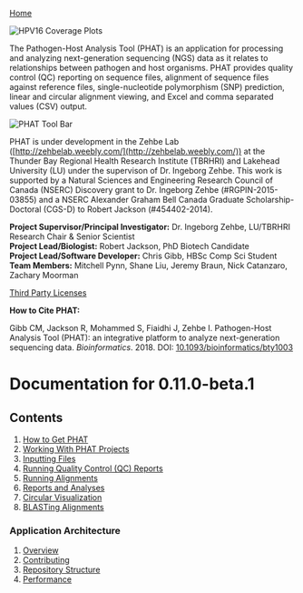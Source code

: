 [Home](https://chgibb.github.io/PHATDocs/)

![HPV16 Coverage Plots](https://chgibb.github.io//PHATDocs/docs/releases/0.1.0-beta.1/covHPV16white.png)

The Pathogen-Host Analysis Tool (PHAT) is an application for processing and analyzing next-generation sequencing (NGS) data as it relates to relationships between pathogen and host organisms. PHAT provides quality control (QC) reporting on sequence files, alignment of sequence files against reference files, single-nucleotide polymorphism (SNP) prediction, linear and circular alignment viewing, and Excel and comma separated values (CSV) output.

![PHAT Tool Bar](https://chgibb.github.io//PHATDocs/docs/releases/0.11.0-beta.1/PHATtoolbar.png)

PHAT is under development in the Zehbe Lab ([http://zehbelab.weebly.com/](http://zehbelab.weebly.com/)) at the Thunder Bay Regional Health Research Institute (TBRHRI) and Lakehead University (LU) under the supervison of Dr. Ingeborg Zehbe. This work is supported by a Natural Sciences and Engineering Research Council of Canada (NSERC) Discovery grant to Dr. Ingeborg Zehbe (#RGPIN-2015-03855) and a NSERC Alexander Graham Bell Canada Graduate Scholarship-Doctoral (CGS-D) to Robert Jackson (#454402-2014).

**Project Supervisor/Principal Investigator:** Dr. Ingeborg Zehbe, LU/TBRHRI Research Chair & Senior Scientist    
**Project Lead/Biologist:** Robert Jackson, PhD Biotech Candidate    
**Project Lead/Software Developer:** Chris Gibb, HBSc Comp Sci Student  
**Team Members:** Mitchell Pynn, Shane Liu, Jeremy Braun, Nick Catanzaro, Zachary Moorman

[Third Party Licenses](https://chgibb.github.io/PHATDocs/docs/releases/0.11.0-beta.1/thirdParty)

**How to Cite PHAT:**

Gibb CM, Jackson R, Mohammed S, Fiaidhi J, Zehbe I. Pathogen-Host Analysis Tool (PHAT): an integrative platform to analyze next-generation sequencing data. *Bioinformatics*. 2018. DOI: [10.1093/bioinformatics/bty1003](https://doi.org/10.1093/bioinformatics/bty1003)

# Documentation for 0.11.0-beta.1
## Contents
1. [How to Get PHAT](https://chgibb.github.io/PHATDocs/docs/releases/0.11.0-beta.1/howToGetPHAT)
2. [Working With PHAT Projects](https://chgibb.github.io/PHATDocs/docs/releases/0.11.0-beta.1/projects)
3. [Inputting Files](https://chgibb.github.io/PHATDocs/docs/releases/0.11.0-beta.1/inputtingFiles)
4. [Running Quality Control (QC) Reports](https://chgibb.github.io/PHATDocs/docs/releases/0.11.0-beta.1/QCReports)
5. [Running Alignments](https://chgibb.github.io/PHATDocs/docs/releases/0.11.0-beta.1/runningAlignments)
6. [Reports and Analyses](https://chgibb.github.io/PHATDocs/docs/releases/0.11.0-beta.1/reportsAndAnalyses)
7. [Circular Visualization](https://chgibb.github.io/PHATDocs/docs/releases/0.11.0-beta.1/circularVisualization)
8. [BLASTing Alignments](https://chgibb.github.io/PHATDocs/docs/releases/0.11.0-beta.1/blastingAlignments)

### Application Architecture
1. [Overview](https://chgibb.github.io/PHATDocs/docs/releases/0.11.0-beta.1/archOverview)
2. [Contributing](https://chgibb.github.io/PHATDocs/docs/releases/0.11.0-beta.1/contributingGuide)
3. [Repository Structure](https://chgibb.github.io/PHATDocs/docs/releases/0.11.0-beta.1/repoStructure)
4. [Performance](https://chgibb.github.io/PHATDocs/docs/releases/0.11.0-beta.1/performance)